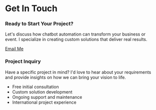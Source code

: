 # Get In Touch

<div class="grid grid-2">
    <div class="card">
        <h3>Ready to Start Your Project?</h3>
        <p>Let's discuss how chatbot automation can transform your business or event. I specialize in creating custom solutions that deliver real results.</p>
        <div style="margin-top: var(--space-lg);">
            <a href="mailto:dan@dan-ai.com" class="btn">Email Me</a>
        </div>
    </div>
    <div class="card">
        <h3>Project Inquiry</h3>
        <p>Have a specific project in mind? I'd love to hear about your requirements and provide insights on how we can bring your vision to life.</p>
        <ul class="feature-list">
            <li>Free initial consultation</li>
            <li>Custom solution development</li>
            <li>Ongoing support and maintenance</li>
            <li>International project experience</li>
        </ul>
    </div>
</div>